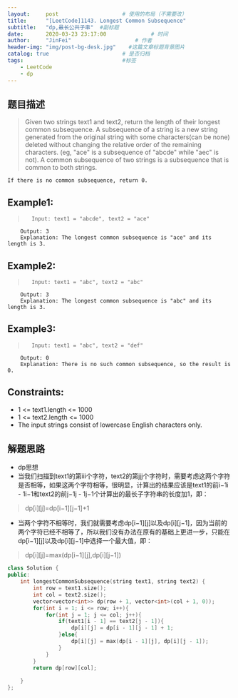 ```yaml
---
layout:     post                    # 使用的布局（不需要改） 
title:      "[LeetCode]1143. Longest Common Subsequence"               # 标题  
subtitle:   "dp,最长公共子串"  #副标题 
date:       2020-03-23 23:17:00              # 时间 
author:     "JinFei"                    # 作者 
header-img: "img/post-bg-desk.jpg"    #这篇文章标题背景图片 
catalog: true                       # 是否归档 
tags:                               #标签     
    - LeetCode 
    - dp
---
```



## 题目描述
>   Given two strings text1 and text2, return the length of their longest common subsequence.
    A subsequence of a string is a new string generated from the original string with some characters(can be none) deleted without changing the relative order of the remaining characters. (eg, "ace" is a subsequence of "abcde" while "aec" is not). A common subsequence of two strings is a subsequence that is common to both strings.

    If there is no common subsequence, return 0.




## Example1:
 
>       Input: text1 = "abcde", text2 = "ace" 
        Output: 3  
        Explanation: The longest common subsequence is "ace" and its length is 3.

## Example2:
 
>       Input: text1 = "abc", text2 = "abc"
        Output: 3
        Explanation: The longest common subsequence is "abc" and its length is 3.


## Example3:
 
>       Input: text1 = "abc", text2 = "def"
        Output: 0
        Explanation: There is no such common subsequence, so the result is 0.

## Constraints:
- 1 <= text1.length <= 1000
- 1 <= text2.length <= 1000
- The input strings consist of lowercase English characters only.


## 解题思路

- dp思想
- 当我们扫描到text1的第iii个字符，text2的第jjj个字符时，需要考虑这两个字符是否相等，如果这两个字符相等，很明显，计算出的结果应该是text1的前i−1i - 1i−1和text2的前j−1j - 1j−1个计算出的最长子字符串的长度加1，即：
> dp[i][j]=dp[i−1][j−1]+1

- 当两个字符不相等时，我们就需要考虑dp[i−1][j]以及dp[i][j−1]，因为当前的两个字符已经不相等了，所以我们没有办法在原有的基础上更进一步，只能在dp[i−1][j]以及dp[i][j−1]中选择一个最大值，即：
> dp[i][j]=max(dp[i−1][j],dp[i][j−1])

```C++
class Solution {
public:
    int longestCommonSubsequence(string text1, string text2) {
        int row = text1.size();
        int col = text2.size();
        vector<vector<int>> dp(row + 1, vector<int>(col + 1, 0));
        for(int i = 1; i <= row; i++){
            for(int j = 1; j <= col; j++){
                if(text1[i - 1] == text2[j - 1]){
                    dp[i][j] = dp[i - 1][j - 1] + 1;
                }else{
                    dp[i][j] = max(dp[i - 1][j], dp[i][j - 1]);
                }
            }
        }
        return dp[row][col];
        
    }
};
```